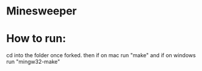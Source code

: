 # Minesweeper
# How to run:
cd into the folder once forked. then if on mac run "make" and if on windows run "mingw32-make"
